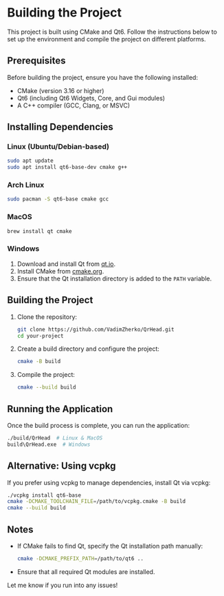 # Building the Project

This project is built using CMake and Qt6. Follow the instructions below to set up the environment and compile the project on different platforms.

## Prerequisites

Before building the project, ensure you have the following installed:

- CMake (version 3.16 or higher)
- Qt6 (including Qt6 Widgets, Core, and Gui modules)
- A C++ compiler (GCC, Clang, or MSVC)

## Installing Dependencies

### **Linux (Ubuntu/Debian-based)**
```sh
sudo apt update
sudo apt install qt6-base-dev cmake g++
```

### **Arch Linux**
```sh
sudo pacman -S qt6-base cmake gcc
```

### **MacOS**
```sh
brew install qt cmake
```

### **Windows**
1. Download and install Qt from [qt.io](https://www.qt.io/download-open-source).
2. Install CMake from [cmake.org](https://cmake.org/download/).
3. Ensure that the Qt installation directory is added to the `PATH` variable.

## Building the Project

1. Clone the repository:
   ```sh
   git clone https://github.com/VadimZherko/QrHead.git
   cd your-project
   ```

2. Create a build directory and configure the project:
   ```sh
   cmake -B build
   ```

3. Compile the project:
   ```sh
   cmake --build build
   ```

## Running the Application

Once the build process is complete, you can run the application:

```sh
./build/QrHead  # Linux & MacOS
build\QrHead.exe  # Windows
```

## Alternative: Using vcpkg
If you prefer using vcpkg to manage dependencies, install Qt via vcpkg:
```sh
./vcpkg install qt6-base
cmake -DCMAKE_TOOLCHAIN_FILE=/path/to/vcpkg.cmake -B build
cmake --build build
```

## Notes
- If CMake fails to find Qt, specify the Qt installation path manually:
  ```sh
  cmake -DCMAKE_PREFIX_PATH=/path/to/qt6 ..
  ```
- Ensure that all required Qt modules are installed.

Let me know if you run into any issues!

